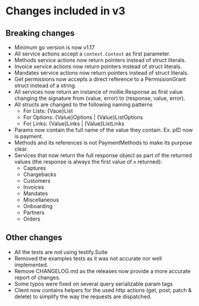 # Changes included in v3

## Breaking changes

- Minimum go version is now v1.17
- All service actions accept a `context.Context` as first parameter.
- Methods service actions now return pointers instead of struct literals.
- Invoice service actions now return pointers instead of struct literals.
- Mandates service actions now return pointers instead of struct literals.
- Get permissions now accepts a direct reference to a PermissionGrant struct instead of a string.
- All services now return an instance of mollie.Response as first value changing the signature from (value, error) to (response, value, error).
- All structs are changed to the following naming patterns
  - For Lists: {Vaue}List
  - For Options: {Value}Options | {Value}ListOptions
  - For Links: {Value}Links | {Value}ListLinks
- Params now contain the full name of the value they contain. Ex. pID now is payment.
- Methods and its references is not PaymentMethods to make its purpose clear.
- Services that now return the full response object as part of the returned values (the response is always the first value of `n` returned):
  - Captures
  - Chargebacks
  - Customers
  - Invoices
  - Mandates
  - Miscellaneous
  - Onboarding
  - Partners
  - Orders

## Other changes

- All the tests are not using testify.Suite
- Removed the examples tests as it was not accurate nor well implemented.
- Remove CHANGELOG.md as the releases now provide a more accurate report of changes.
- Some typos were fixed on several query serializable param tags
- Client now contains helpers for the used http actions (get, post, patch & delete) to simplify the way the requests are dispatched.
